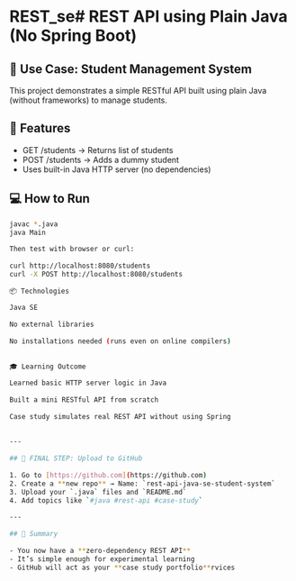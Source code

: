 # REST_se# REST API using Plain Java (No Spring Boot)
 
## 📘 Use Case: Student Management System
 
This project demonstrates a simple RESTful API built using plain Java (without frameworks) to manage students.
 
## 🔧 Features
- GET /students → Returns list of students
- POST /students → Adds a dummy student
- Uses built-in Java HTTP server (no dependencies)
 
## 💻 How to Run
 
```bash
javac *.java
java Main
 
Then test with browser or curl:
 
curl http://localhost:8080/students
curl -X POST http://localhost:8080/students
 
📦 Technologies
 
Java SE
 
No external libraries
 
No installations needed (runs even on online compilers)
 
 
🎓 Learning Outcome
 
Learned basic HTTP server logic in Java
 
Built a mini RESTful API from scratch
 
Case study simulates real REST API without using Spring
 
 
---
 
## 📌 FINAL STEP: Upload to GitHub
 
1. Go to [https://github.com](https://github.com)
2. Create a **new repo** → Name: `rest-api-java-se-student-system`
3. Upload your `.java` files and `README.md`
4. Add topics like `#java #rest-api #case-study`
 
---
 
## 🏁 Summary
 
- You now have a **zero-dependency REST API**
- It’s simple enough for experimental learning
- GitHub will act as your **case study portfolio**rvices
